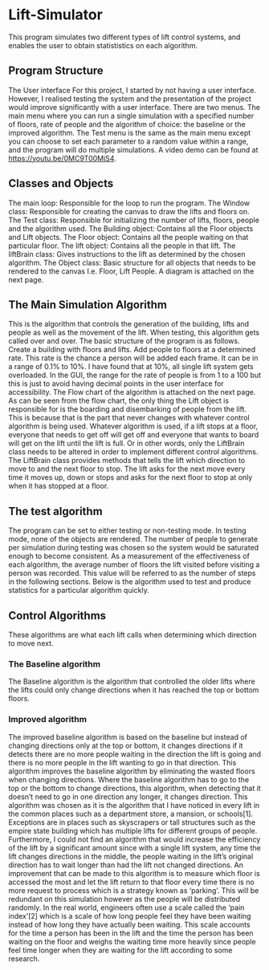 # Lift-Simulator
This program simulates two different types of lift control systems, and enables the user to obtain statististics on each algorithm.

## Program Structure
The User interface
For this project, I started by not having a user interface. However, I realised testing the system and the presentation of the project would improve significantly with a user interface. There are two menus. The main menu where you can run a single simulation with a specified number of floors, rate of people and the algorithm of choice: the baseline or the improved algorithm. The Test menu is the same as the main menu except you can choose to set each parameter to a random value within a range, and the program will do multiple simulations.
A video demo can be found at https://youtu.be/0MC9T00MjS4.

## Classes and Objects
The main loop: Responsible for the loop to run the program.
The Window class: Responsible for creating the canvas to draw the lifts and floors on.
The Test class: Responsible for initializing the number of lifts, floors, people and the algorithm used.
The Building object: Contains all the Floor objects and Lift objects.
The Floor object: Contains all the people waiting on that particular floor.
The lift object: Contains all the people in that lift.
The liftBrain class: Gives instructions to the lift as determined by the chosen algorithm. 
The Object class: Basic structure for all objects that needs to be rendered to the canvas I.e. Floor, Lift People.
A diagram is attached on the next page.

## The Main Simulation Algorithm
This is the algorithm that controls the generation of the building, lifts and people as well as the movement of the lift. When testing, this algorithm gets called over and over.
The basic structure of the program is as follows. Create a building with floors and lifts. Add people to floors at a determined rate. This rate is the chance a person will be added each frame. It can be in a range of 0.1% to 10%. I have found that at 10%, all single lift system gets overloaded. In the GUI, the range for the rate of people is from 1 to a 100 but this is just to avoid having decimal points in the user interface for accessibility.
The Flow chart of the algorithm is attached on the next page. 
As can be seen from the flow chart, the only thing the Lift object is responsible for is the boarding and disembarking of people from the lift. This is because that is the part that never changes with whatever control algorithm is being used. Whatever algorithm is used, if a lift stops at a floor, everyone that needs to get off will get off and everyone that wants to board will get on the lift until the lift is full. Or in other words, only the LiftBrain class needs to be altered in order to implement different control algorithms.
The LiftBrain class provides methods that tells the lift which direction to move to and the next floor to stop. The lift asks for the next move every time it moves up, down or stops and asks for the next floor to stop at only when it has stopped at a floor.
 
## The test algorithm
The program can be set to either testing or non-testing mode. In testing mode, none of the objects are rendered. The number of people to generate per simulation during testing was chosen so the system would be saturated enough to become consistent. As a measurement of the effectiveness of each algorithm, the average number of floors the lift visited before visiting a person was recorded. This value will be referred to as the number of steps in the following sections.
Below is the algorithm used to test and produce statistics for a particular algorithm quickly.

## Control Algorithms
These algorithms are what each lift calls when determining which direction to move next.
### The Baseline algorithm
The Baseline algorithm is the algorithm that controlled the older lifts where the lifts could only change directions when it has reached the top or bottom floors.
 
### Improved algorithm
The improved baseline algorithm is based on the baseline but instead of changing directions only at the top or bottom, it changes directions if it detects there are no more people waiting in the direction the lift is going and there is no more people in the lift wanting to go in that direction. This algorithm improves the baseline algorithm by eliminating the wasted floors when changing directions. Where the baseline algorithm has to go to the top or the bottom to change directions, this algorithm, when detecting that it doesn’t need to go in one direction any longer, it changes direction.
This algorithm was chosen as it is the algorithm that I have noticed in every lift in the common places such as a department store, a mansion, or schools[1]. Exceptions are in places such as skyscrapers or tall structures such as the empire state building which has multiple lifts for different groups of people. Furthermore, I could not find an algorithm that would increase the efficiency of the lift by a significant amount since with a single lift system, any time the lift changes directions in the middle, the people waiting in the lift’s original direction has to wait longer than had the lift not changed directions.
An improvement that can be made to this algorithm is to measure which floor is accessed the most and let the lift return to that floor every time there is no more request to process which is a strategy known as ‘parking’. This will be redundant on this simulation however as the people will be distributed randomly.
In the real world, engineers often use a scale called the ‘pain index’[2] which is a scale of how long people feel they have been waiting instead of how long they have actually been waiting. This scale accounts for the time a person has been in the lift and the time the person has been waiting on the floor and weighs the waiting time more heavily since people feel time longer when they are waiting for the lift according to some research.
 





